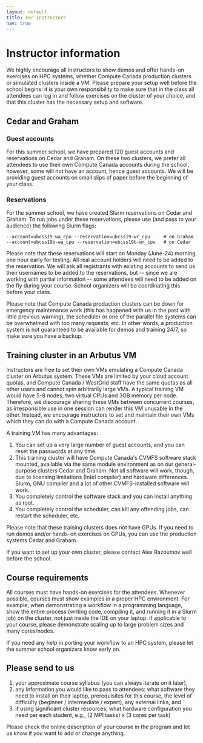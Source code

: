 ```yaml
---
layout: default
title: For instructors
nav: true
---
```


# Instructor information

We highly encourage all instructors to show demos and offer hands-on exercises on HPC systems, whether
Compute Canada production clusters or simulated clusters inside a VM. Please prepare your setup well
before the school begins: it is your own responsibility to make sure that in the class all attendees can
log in and follow exercises on the cluster of your choice, and that this cluster has the necessary setup
and software.

## Cedar and Graham

### Guest accounts

For this summer school, we have prepared 120 guest accounts and reservations on Cedar and Graham. On
these two clusters, we prefer all attendees to use their own Compute Canada accounts during the school,
however, some will not have an account, hence guest accounts. We will be providing guest accounts on
small slips of paper before the beginning of your class.

### Reservations

For the summer school, we have created Slurm reservations on Cedar and Graham. To run jobs under these
reservations, please use (and pass to your audience) the following Slurm flags:

```
--account=ubcss19-wa_cpu --reservation=ubcss19-wr_cpu     # on Graham
--account=ubcss19b-wa_cpu --reservation=ubcss19b-wr_cpu   # on Cedar
```

Please note that these reservations will start on Monday (June-24) morning, one hour early for
testing. All real account holders will need to be added to the reservation. We will ask all registrants
with existing accounts to send us their usernames to be added to the reservations, but -- since we are
working with partial information -- some attendees will need to be added on the fly during your
course. School organizers will be coordinating this before your class.

Please note that Compute Canada production clusters can be down for emergency maintenance work (this has
happened with us in the past with little previous warning), the scheduler or one of the parallel file
systems can be overwhelmed with too many requests, etc. In other words, a production system is not
guaranteed to be available for demos and training 24/7, so make sure you have a backup.

## Training cluster in an Arbutus VM

Instructors are free to set their own VMs emulating a Compute Canada cluster on Arbutus system. These VMs
are limited by your cloud account quotas, and Compute Canada / WestGrid staff have the same quotas as all
other users and cannot spin arbitrarily large VMs. A typical training VM would have 5-8 nodes, two
virtual CPUs and 3GB memory per node. Therefore, we discourage sharing these VMs between concurrent
courses, as irresponsible use in one session can render this VM unusable in the other. Instead, we
encourage instructors to set and maintain their own VMs which they can do with a Compute Canada account.

A training VM has many advantages:

1. You can set up a very large number of guest accounts, and you can reset the passwords at any time.
1. This training cluster will have Compute Canada's CVMFS software stack mounted, available via the same
   module environment as on our general-purpose clusters Cedar and Graham. Not all software will work,
   though, due to licensing limitations (Intel compiler) and hardware differences. Slurm, GNU
   compiler and a lot of other CVMFS-installed software will work.
1. You completely control the software stack and you can install anything as root.
1. You completely control the scheduler, can kill any offending jobs, can restart the scheduler, etc.

Please note that these training clusters does not have GPUs. If you need to run demos and/or hands-on
exercises on GPUs, you can use the production systems Cedar and Graham.

If you want to set up your own cluster, please contact Alex Razoumov well before the school.

## Course requirements

All courses must have hands-on exercises for the attendees. Whenever possible, courses must show examples
in a proper HPC environment. For example, when demonstrating a workflow in a programming language, show
the entire process (writing code, compiling it, and running it in a Slurm job) on the cluster, not just
inside the IDE on your laptop. If applicable to your course, please demonstrate scaling up to large
problem sizes and many cores/nodes.

If you need any help in porting your workflow to an HPC system, please let the summer school organizers
know early on.

## Please send to us

1. your approximate course syllabus (you can always iterate on it later),
1. any information you would like to pass to attendees: what software they need to install on their
   laptop, prerequisites for this course, the level of difficulty (beginner / intermediate / expert), any
   external links, and
1. if using significant cluster resources, what hardware configuration you need per each student, e.g.,
   (2 MPI tasks) x (3 cores per task)

Please check the online description of your course in the program and let us know if you want to add or
change anything.
